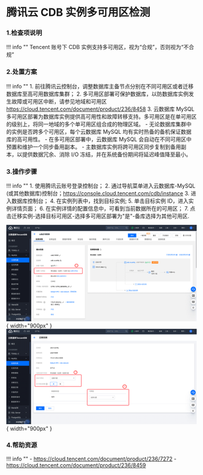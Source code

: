 # 腾讯云 CDB 实例多可用区检测

### 1.检查项说明
!!! info ""
    Tencent 账号下 CDB 实例支持多可用区，视为“合规”，否则视为“不合规”

### 2.处置方案
!!! info ""
    1. 前往腾讯云控制台，调整数据库主备节点分别在不同可用区或者迁移数据库至高可用数据库集群；
    2. 多可用区部署可保护数据库，以防数据库实例发生故障或可用区中断，请参见地域和可用区 https://cloud.tencent.com/document/product/236/8458
    3. 云数据库 MySQL 多可用区部署为数据库实例提供高可用性和故障转移支持。多可用区是在单可用区的级别上，将同一地域的多个单可用区组合成的物理区域。
        - 无论数据库集群中的实例是否跨多个可用区，每个云数据库 MySQL 均有实时热备的备机保证数据库的高可用性。
        - 在多可用区部署中，云数据库 MySQL 会自动在不同可用区中预置和维护一个同步备用副本。
        - 主数据库实例将跨可用区同步复制到备用副本，以提供数据冗余、消除 I/O 冻结，并在系统备份期间将延迟峰值降至最小。


### 3.操作步骤
!!! info ""
    1. 使用腾讯云账号登录控制台；
    2. 通过导航菜单进入云数据库-MySQL (或其他数据库)控制台；https://console.cloud.tencent.com/cdb/instance
    3. 进入数据库控制台；
    4. 在实例列表中，找到目标实例;
    5. 单击目标实例 ID，进入实例详情页面；
    6. 在实例详情的配置信息中，可看到当前数据所在的可用区；
    7. 点击迁移实例-选择目标可用区-选择多可用区部署为"是"-备库选择为其他可用区.

![处置方案-查看数据详情](../../img/suggest/tencent/cdb-multi-zone-detail.png){ width="900px" }
![处置方案-修改数据可用区](../../img/suggest/tencent/cdb-multi-zone-setting.png){ width="900px" }

### 4.帮助资源
!!! info ""
    - https://cloud.tencent.com/document/product/236/7272
    - https://cloud.tencent.com/document/product/236/8459